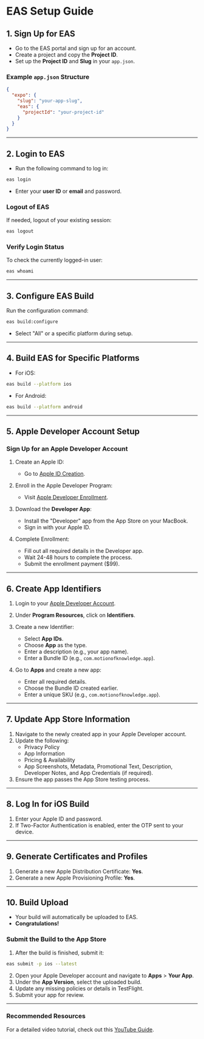 # EAS Setup Guide

## 1. Sign Up for EAS
- Go to the EAS portal and sign up for an account.
- Create a project and copy the **Project ID**.
- Set up the **Project ID** and **Slug** in your `app.json`.

### Example `app.json` Structure
```json
{
  "expo": {
    "slug": "your-app-slug",
    "eas": {
      "projectId": "your-project-id"
    }
  }
}
```

---

## 2. Login to EAS
- Run the following command to log in:
```bash
eas login
```
- Enter your **user ID** or **email** and password.

### Logout of EAS
If needed, logout of your existing session:
```bash
eas logout
```

### Verify Login Status
To check the currently logged-in user:
```bash
eas whoami
```

---

## 3. Configure EAS Build
Run the configuration command:
```bash
eas build:configure
```
- Select "All" or a specific platform during setup.

---

## 4. Build EAS for Specific Platforms
- For iOS:
```bash
eas build --platform ios
```
- For Android:
```bash
eas build --platform android
```

---

## 5. Apple Developer Account Setup
### Sign Up for an Apple Developer Account
1. Create an Apple ID:
   - Go to [Apple ID Creation](https://account.apple.com/account).

2. Enroll in the Apple Developer Program:
   - Visit [Apple Developer Enrollment](https://developer.apple.com/programs/enroll/).

3. Download the **Developer App**:
   - Install the "Developer" app from the App Store on your MacBook.
   - Sign in with your Apple ID.

4. Complete Enrollment:
   - Fill out all required details in the Developer app.
   - Wait 24-48 hours to complete the process.
   - Submit the enrollment payment ($99).

---

## 6. Create App Identifiers
1. Login to your [Apple Developer Account](https://developer.apple.com/account).
2. Under **Program Resources**, click on **Identifiers**.
3. Create a new Identifier:
   - Select **App IDs**.
   - Choose **App** as the type.
   - Enter a description (e.g., your app name).
   - Enter a Bundle ID (e.g., `com.motionofknowledge.app`).

4. Go to **Apps** and create a new app:
   - Enter all required details.
   - Choose the Bundle ID created earlier.
   - Enter a unique SKU (e.g., `com.motionofknowledge.app`).

---

## 7. Update App Store Information
1. Navigate to the newly created app in your Apple Developer account.
2. Update the following:
   - Privacy Policy
   - App Information
   - Pricing & Availability
   - App Screenshots, Metadata, Promotional Text, Description, Developer Notes, and App Credentials (if required).
3. Ensure the app passes the App Store testing process.

---

## 8. Log In for iOS Build
1. Enter your Apple ID and password.
2. If Two-Factor Authentication is enabled, enter the OTP sent to your device.

---

## 9. Generate Certificates and Profiles
1. Generate a new Apple Distribution Certificate: **Yes**.
2. Generate a new Apple Provisioning Profile: **Yes**.

---

## 10. Build Upload
- Your build will automatically be uploaded to EAS.
- **Congratulations!**

### Submit the Build to the App Store
1. After the build is finished, submit it:
```bash
eas submit -p ios --latest
```
2. Open your Apple Developer account and navigate to **Apps** > **Your App**.
3. Under the **App Version**, select the uploaded build.
4. Update any missing policies or details in TestFlight.
5. Submit your app for review.

---

### Recommended Resources
For a detailed video tutorial, check out this [YouTube Guide](https://youtu.be/LE4Mgkrf7Sk?si=RVzFTTrq21a8cj-5).

